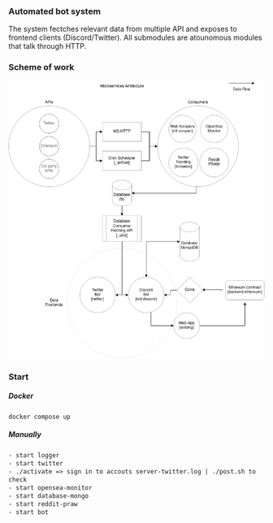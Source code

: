 ### Automated bot system

The  system fectches relevant data from multiple API and exposes to frontend clients (Discord/Twitter). All submodules are atounomous modules that talk through HTTP. 

### Scheme of work

![Arhitecture Diagram](./Diagram.png)

### Start

##### Docker

```
docker compose up
```

##### Manually

```
- start logger
- start twitter
- ./activate => sign in to accouts server-twitter.log | ./post.sh to check
- start opensea-monitor
- start database-mongo
- start reddit-praw
- start bot 
```